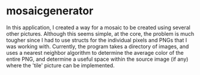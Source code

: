 # mosaicgenerator

In this application, I created a way for a mosaic to be created using several other pictures. Although this seems simple, 
at the core, the problem is much tougher since I had to use structs for the individual pixels and PNGs that I was working 
with. Currently, the program takes a directory of images, and uses a nearest neighbor algorithm to determine the average 
color of the entire PNG, and determine a useful space within the source image (if any) where the 'tile' picture can be 
implemented. 
